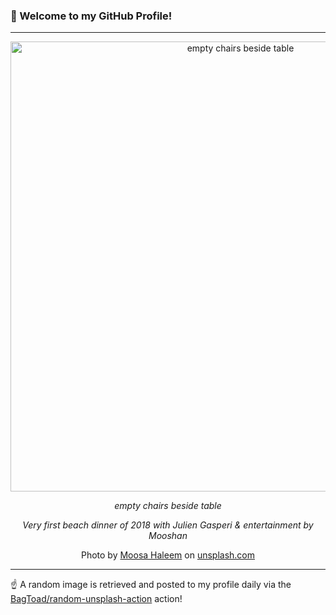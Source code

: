 ### 👋 Welcome to my GitHub Profile!

----

<div align="center">
  <img width="720" src="https://images.unsplash.com/photo-1526718682953-3dfa184b6790?crop=entropy&cs=tinysrgb&fit=max&fm=jpg&ixid=M3w1NTI0OTR8MHwxfHJhbmRvbXx8fHx8fHx8fDE3Mzc0Mzk5NDd8&ixlib=rb-4.0.3&q=80&w=1080" alt="empty chairs beside table">
  
  <em>empty chairs beside table</em>
  
  <em>Very first beach dinner of 2018 with Julien Gasperi & entertainment by Mooshan</em>
  
  Photo by [Moosa Haleem](https://www.instagram.com/moseshalym) on [unsplash.com](https://unsplash.com/)
</div>

----

☝️ A random image is retrieved and posted to my profile daily via the [BagToad/random-unsplash-action](https://github.com/BagToad/random-unsplash-action) action!
